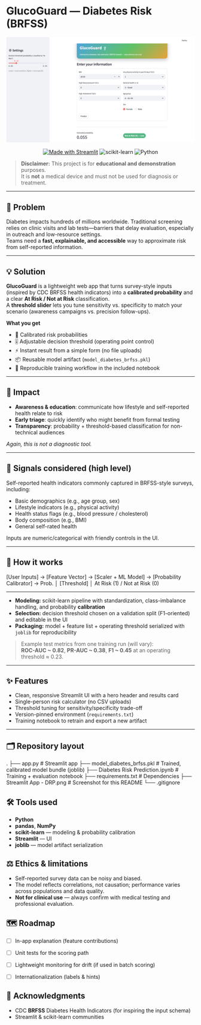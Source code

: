 # GlucoGuard — Diabetes Risk (BRFSS)

![App screenshot](./Streamlit%20App%20-%20DRP.png)

<div align="center">

[![Made with Streamlit](https://img.shields.io/badge/Streamlit-app-ff4b4b?logo=streamlit&logoColor=white)](#-quickstart)
![scikit-learn](https://img.shields.io/badge/scikit--learn-ML-blue?logo=scikitlearn&logoColor=white)
![Python](https://img.shields.io/badge/Python-3.x-3776AB?logo=python&logoColor=white)

</div>

> **Disclaimer:** This project is for **educational and demonstration** purposes.  
> It is **not** a medical device and must not be used for diagnosis or treatment.

---

## 🚩 Problem

Diabetes impacts hundreds of millions worldwide. Traditional screening relies on clinic visits and lab tests—barriers that delay evaluation, especially in outreach and low-resource settings.  
Teams need a **fast, explainable, and accessible** way to approximate risk from self-reported information.

---

## 💡 Solution

**GlucoGuard** is a lightweight web app that turns survey-style inputs (inspired by CDC BRFSS health indicators) into a **calibrated probability** and a clear **At Risk / Not at Risk** classification.  
A **threshold slider** lets you tune sensitivity vs. specificity to match your scenario (awareness campaigns vs. precision follow-ups).

**What you get**
- 🧮 Calibrated risk probabilities
- 🎚️ Adjustable decision threshold (operating point control)
- ⚡ Instant result from a simple form (no file uploads)
- 📦 Reusable model artifact (`model_diabetes_brfss.pkl`)
- 🧪 Reproducible training workflow in the included notebook

---

## 🎯 Impact

- **Awareness & education**: communicate how lifestyle and self-reported health relate to risk  
- **Early triage**: quickly identify who might benefit from formal testing  
- **Transparency**: probability + threshold-based classification for non-technical audiences

*Again, this is not a diagnostic tool.*

---

## 🔎 Signals considered (high level)

Self-reported health indicators commonly captured in BRFSS-style surveys, including:
- Basic demographics (e.g., age group, sex)  
- Lifestyle indicators (e.g., physical activity)  
- Health status flags (e.g., blood pressure / cholesterol)  
- Body composition (e.g., BMI)  
- General self-rated health

Inputs are numeric/categorical with friendly controls in the UI.

---

## 🧠 How it works

[User Inputs] → [Feature Vector] → [Scaler + ML Model] → [Probability Calibrator] → Prob.
│
[Threshold]
│
At Risk (1) / Not at Risk (0)

---


- **Modeling:** scikit-learn pipeline with standardization, class-imbalance handling, and probability **calibration**  
- **Selection:** decision threshold chosen on a validation split (F1-oriented) and editable in the UI  
- **Packaging:** model + feature list + operating threshold serialized with `joblib` for reproducibility

> Example test metrics from one training run (will vary):  
> **ROC-AUC ~ 0.82**, **PR-AUC ~ 0.38**, **F1 ~ 0.45** at an operating threshold ≈ 0.23.

---

## ✨ Features

- Clean, responsive Streamlit UI with a hero header and results card  
- Single-person risk calculator (no CSV uploads)  
- Threshold tuning for sensitivity/specificity trade-off  
- Version-pinned environment (`requirements.txt`)  
- Training notebook to retrain and export a new artifact

---

## 🗂️ Repository layout

.
├── app.py # Streamlit app
├── model_diabetes_brfss.pkl # Trained, calibrated model bundle (joblib)
├── Diabetes Risk Prediction.ipynb # Training + evaluation notebook
├── requirements.txt # Dependencies
├── Streamlit App - DRP.png # Screenshot for this README
└── .gitignore


## 🛠️ Tools used
- **Python**
- **pandas**, **NumPy**
- **scikit-learn** — modeling & probability calibration
- **Streamlit** — UI
- **joblib** — model artifact serialization



## ⚖️ Ethics & limitations
- Self-reported survey data can be noisy and biased.
- The model reflects correlations, not causation; performance varies across populations and data quality.
- **Not for clinical use** — always confirm with medical testing and professional evaluation.



## 🗺️ Roadmap
- [ ] In-app explanation (feature contributions)
- [ ] Unit tests for the scoring path
- [ ] Lightweight monitoring for drift (if used in batch scoring)
- [ ] Internationalization (labels & hints)



## 🙌 Acknowledgments
- CDC **BRFSS** Diabetes Health Indicators (for inspiring the input schema)
- Streamlit & scikit-learn communities

